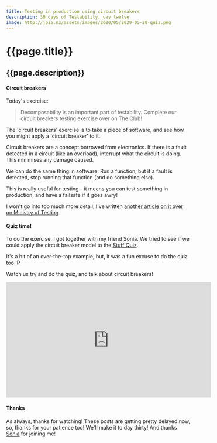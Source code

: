 ```yaml
---
title: Testing in production using circuit breakers
description: 30 days of Testability, day twelve
image: http://jpie.nz/assets/images/2020/05/2020-05-20-quiz.png
---
```

# {{page.title}}
## {{page.description}}

#### Circuit breakers

Today's exercise:
> Decomposability is an important part of testability. Complete our circuit breakers testing exercise over on The Club!

The 'circuit breakers' exercise is to take a piece of software, and see how you might apply a 'circuit breaker' to it.

Circuit breakers are a concept borrowed from electronics. If there is a fault detected in a circuit (like an overload), interrupt what the circuit is doing. This minimises any damage caused.

We can do the same thing in software. Run a function, but if a fault is detected, stop running that function (and do something else).

This is really useful for testing - it means you can test something in production, and have a failsafe if it goes awry!

I won't go into too much more detail, I've written [another article on it over on Ministry of Testing](https://www.ministryoftesting.com/dojo/lessons/testing-in-production-the-mad-science-way).

#### Quiz time!

To do the exercise, I got together with my friend Sonia. We tried to see if we could apply the circuit breaker model to the [Stuff Quiz](https://www.stuff.co.nz/national/quizzes).

It's a bit of an over-the-top example, but, it was a fun excuse to do the quiz too :P

Watch us try and do the quiz, and talk about circuit breakers!

<iframe width="560" height="315" src="https://www.youtube.com/embed/GJxxUUhR0JE" frameborder="0" allow="accelerometer; autoplay; encrypted-media; gyroscope; picture-in-picture" allowfullscreen></iframe>


#### Thanks

As always, thanks for watching! These posts are getting pretty delayed now, so, thanks for your patience too! We'll make it to day thirty!
And thanks [Sonia](https://twitter.com/sonialobo139) for joining me!
